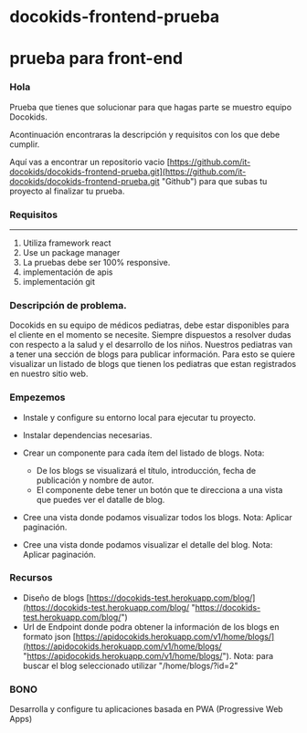 # docokids-frontend-prueba
# prueba para front-end 

### Hola
Prueba que tienes que solucionar para que hagas parte se muestro equipo Docokids.

Acontinuación encontraras la descripción y requisitos con los que debe cumplir.

Aquí vas a encontrar un repositorio vacio [https://github.com/it-docokids/docokids-frontend-prueba.git](https://github.com/it-docokids/docokids-frontend-prueba.git "Github") para que subas tu proyecto al finalizar tu prueba.

### Requisitos
------------
1. Utiliza framework react 
1. Use un package manager 
1. La pruebas debe ser 100% responsive.
1. implementación de apis
1. implementación git

### Descripción de problema. 

Docokids en su equipo de médicos pediatras, debe estar disponibles para el cliente en el momento se necesite. Siempre dispuestos a resolver dudas con respecto a la salud y el desarrollo de los niños. Nuestros pediatras van a tener una sección de blogs para publicar información. Para esto se quiere visualizar un listado de blogs que tienen los pediatras que estan registrados en nuestro sitio web.

### Empezemos

- Instale y configure su entorno local para ejecutar tu proyecto.
- Instalar dependencias necesarias.
- Crear un componente para cada ítem del listado de blogs.
	Nota: 
	- De los blogs se visualizará el título, introducción, fecha de publicación y nombre de autor.
	- El componente debe tener un botón que te direcciona a una vista que puedes ver el datalle de blog.

- Cree una vista donde podamos visualizar todos los blogs.
	Nota: Aplicar paginación.
- Cree una vista donde podamos visualizar el detalle del blog.
	Nota: Aplicar paginación.

### Recursos

- Diseño de blogs [https://docokids-test.herokuapp.com/blog/](https://docokids-test.herokuapp.com/blog/ "https://docokids-test.herokuapp.com/blog/")
- Url de Endpoint donde podra obtener la información de los blogs en formato json [https://apidocokids.herokuapp.com/v1/home/blogs/](https://apidocokids.herokuapp.com/v1/home/blogs/ "https://apidocokids.herokuapp.com/v1/home/blogs/"). Nota: para buscar el blog seleccionado utilizar "/home/blogs/?id=2"

### BONO

Desarrolla y configure tu aplicaciones basada en  PWA (Progressive Web Apps)


